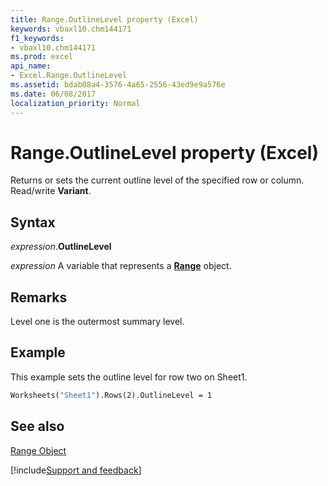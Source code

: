```yaml
---
title: Range.OutlineLevel property (Excel)
keywords: vbaxl10.chm144171
f1_keywords:
- vbaxl10.chm144171
ms.prod: excel
api_name:
- Excel.Range.OutlineLevel
ms.assetid: bdab08a4-3576-4a65-2556-43ed9e9a576e
ms.date: 06/08/2017
localization_priority: Normal
---
```



# Range.OutlineLevel property (Excel)

Returns or sets the current outline level of the specified row or column. Read/write  **Variant**.


## Syntax

_expression_.**OutlineLevel**

_expression_ A variable that represents a **[Range](excel.range(object).md)** object.


## Remarks

Level one is the outermost summary level.


## Example

This example sets the outline level for row two on Sheet1.


```vb
Worksheets("Sheet1").Rows(2).OutlineLevel = 1
```


## See also


[Range Object](Excel.Range(object).md)

[!include[Support and feedback](~/includes/feedback-boilerplate.md)]
